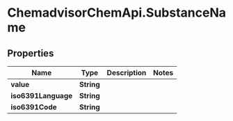 # ChemadvisorChemApi.SubstanceName

## Properties
Name | Type | Description | Notes
------------ | ------------- | ------------- | -------------
**value** | **String** |  | 
**iso6391Language** | **String** |  | 
**iso6391Code** | **String** |  | 


